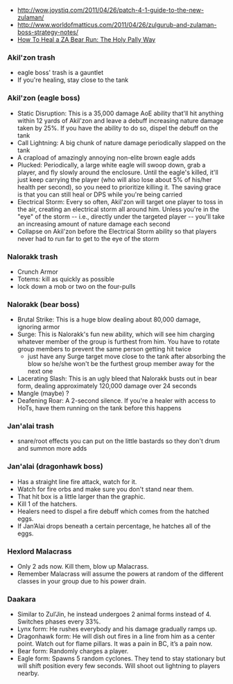 * http://wow.joystiq.com/2011/04/26/patch-4-1-guide-to-the-new-zulaman/
* http://www.worldofmatticus.com/2011/04/26/zulgurub-and-zulaman-boss-strategy-notes/
* [How To Heal a ZA Bear Run: The Holy Pally Way](http://wordofglory.net/?p=240)

### Akil'zon trash
  * eagle boss' trash is a gauntlet
  * If you're healing, stay close to the tank

### Akil'zon (eagle boss)
  * Static Disruption: This is a 35,000 damage AoE ability that'll hit anything within 12 yards of Akil'zon and leave a debuff increasing nature damage taken by 25%. If you have the ability to do so, dispel the debuff on the tank
  * Call Lightning: A big chunk of nature damage periodically slapped on the tank
  * A crapload of amazingly annoying non-elite brown eagle adds
  * Plucked: Periodically, a large white eagle will swoop down, grab a player, and fly slowly around the enclosure. Until the eagle's killed, it'll just keep carrying the player (who will also lose about 5% of his/her health per second), so you need to prioritize killing it. The saving grace is that you can still heal or DPS while you're being carried
  * Electrical Storm: Every so often, Akil'zon will target one player to toss in the air, creating an electrical storm all around him. Unless you're in the "eye" of the storm -- i.e., directly under the targeted player -- you'll take an increasing amount of nature damage each second
  * Collapse on Akil'zon before the Electrical Storm ability so that players never had to run far to get to the eye of the storm

### Nalorakk trash
  * Crunch Armor
  * Totems: kill as quickly as possible
  * lock down a mob or two on the four-pulls

### Nalorakk (bear boss)
  * Brutal Strike: This is a huge blow dealing about 80,000 damage, ignoring armor
  * Surge: This is Nalorakk's fun new ability, which will see him charging whatever member of the group is furthest from him. You have to rotate group members to prevent the same person getting hit twice
    * just have any Surge target move close to the tank after absorbing the blow so he/she won't be the furthest group member away for the next one
  * Lacerating Slash: This is an ugly bleed that Nalorakk busts out in bear form, dealing approximately 120,000 damage over 24 seconds
  * Mangle (maybe) ?
  * Deafening Roar: A 2-second silence. If you're a healer with access to HoTs, have them running on the tank before this happens

### Jan'alai trash
  * snare/root effects you can put on the little bastards so they don't drum and summon more adds

### Jan'alai (dragonhawk boss)
  * Has a straight line fire attack, watch for it.
  * Watch for fire orbs and make sure you don't stand near them. 
  * That hit box is a little larger than the graphic. 
  * Kill 1 of the hatchers. 
  * Healers need to dispel a fire debuff which comes from the hatched eggs. 
  * If Jan’Alai drops beneath a certain percentage, he hatches all of the eggs.

### Hexlord Malacrass
  * Only 2 ads now. Kill them, blow up Malacrass. 
  * Remember Malacrass will assume the powers at random of the different classes in your group due to his power drain.

### Daakara
  * Similar to Zul’Jin, he instead undergoes 2 animal forms instead of 4. Switches phases every 33%.
  * Lynx form: He rushes everybody and his damage gradually ramps up.
  * Dragonhawk form: He will dish out fires in a line from him as a center point. Watch out for flame pillars. It was a pain in BC, it’s a pain now.
  * Bear form: Randomly charges a player.
  * Eagle form: Spawns 5 random cyclones. They tend to stay stationary but will shift position every few seconds. Will shoot out lightning to players nearby.
